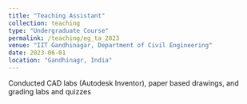 ```yaml
---
title: "Teaching Assistant"
collection: teaching
type: "Undergraduate Course"
permalink: /teaching/eg_ta_2023
venue: "IIT Gandhinagar, Department of Civil Engineering"
date: 2023-06-01
location: "Gandhinagr, India"
---
```


Conducted CAD labs (Autodesk Inventor), paper based drawings, and grading labs and quizzes
